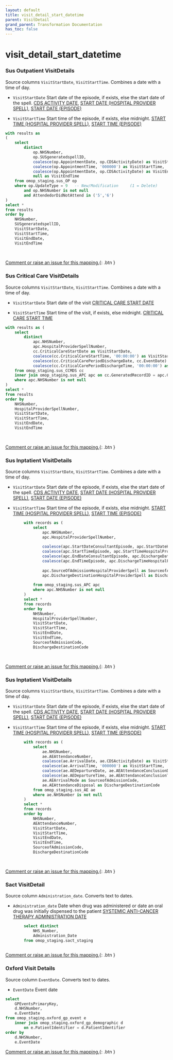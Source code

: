 ```yaml
---
layout: default
title: visit_detail_start_datetime
parent: VisitDetail
grand_parent: Transformation Documentation
has_toc: false
---
```

# visit_detail_start_datetime
### Sus Outpatient VisitDetails
Source columns  `VisitStartDate`, `VisitStartTime`.
Combines a date with a time of day.

* `VisitStartDate` Start date of the episode, if exists, else the start date of the spell. [CDS ACTIVITY DATE](), [START DATE (HOSPITAL PROVIDER SPELL)](), [START DATE (EPISODE)]()

* `VisitStartTime` Start time of the episode, if exists, else midnight. [START TIME (HOSPITAL PROVIDER SPELL)](), [START TIME (EPISODE)]()

```sql
with results as
(
	select  
		distinct
			op.NHSNumber,
			op.SUSgeneratedspellID,
			coalesce(op.AppointmentDate, op.CDSActivityDate) as VisitStartDate,  -- visit_start_date
			coalesce(op.AppointmentTime, '000000') as VisitStartTime,  -- visit_start_time
			coalesce(op.AppointmentDate, op.CDSActivityDate) as VisitEndDate,
			null as VisitEndTime
	from omop_staging.sus_OP op
	where op.UpdateType = 9   -- New/Modification     (1 = Delete)
		and op.NHSNumber is not null
		and AttendedorDidNotAttend in ('5','6')
)
select *
from results
order by 
	NHSNumber,
	SUSgeneratedspellID,
	VisitStartDate, 
	VisitStartTime,
	VisitEndDate,
	VisitEndTime
		
	
```


[Comment or raise an issue for this mapping.](https://github.com/answerdigital/oxford-omop-data-mapper/issues/new?title=OMOP%20VisitDetail%20table%20visit_detail_start_datetime%20field%20Sus%20Outpatient%20VisitDetails%20mapping){: .btn }
### Sus Critical Care VisitDetails
Source columns  `VisitStartDate`, `VisitStartTime`.
Combines a date with a time of day.

* `VisitStartDate` Start date of the visit [CRITICAL CARE START DATE]()

* `VisitStartTime` Start time of the visit, if exists, else midnight. [CRITICAL CARE START TIME]()

```sql
with results as (
	select
		distinct
			apc.NHSNumber,
			apc.HospitalProviderSpellNumber,
			cc.CriticalCareStartDate as VisitStartDate,
			coalesce(cc.CriticalCareStartTime, '00:00:00') as VisitStartTime,
			coalesce(cc.CriticalCarePeriodDischargeDate, cc.EventDate) as VisitEndDate,
			coalesce(cc.CriticalCarePeriodDischargeTime, '00:00:00') as VisitEndTime
	from omop_staging.sus_CCMDS cc
	inner join omop_staging.sus_APC apc on cc.GeneratedRecordID = apc.GeneratedRecordIdentifier
	where apc.NHSNumber is not null
)
select *
from results
order by
	NHSNumber,
	HospitalProviderSpellNumber,
	VisitStartDate,
	VisitStartTime,
	VisitEndDate,
	VisitEndTime

	
```


[Comment or raise an issue for this mapping.](https://github.com/answerdigital/oxford-omop-data-mapper/issues/new?title=OMOP%20VisitDetail%20table%20visit_detail_start_datetime%20field%20Sus%20Critical%20Care%20VisitDetails%20mapping){: .btn }
### Sus Inptatient VisitDetails
Source columns  `VisitStartDate`, `VisitStartTime`.
Combines a date with a time of day.

* `VisitStartDate` Start date of the episode, if exists, else the start date of the spell. [CDS ACTIVITY DATE](), [START DATE (HOSPITAL PROVIDER SPELL)](), [START DATE (EPISODE)]()

* `VisitStartTime` Start time of the episode, if exists, else midnight. [START TIME (HOSPITAL PROVIDER SPELL)](), [START TIME (EPISODE)]()

```sql
		with records as (
			select
				apc.NHSNumber,
				apc.HospitalProviderSpellNumber,
		
				coalesce(apc.StartDateConsultantEpisode, apc.StartDateHospitalProviderSpell, apc.CDSActivityDate) as VisitStartDate,
				coalesce(apc.StartTimeEpisode, apc.StartTimeHospitalProviderSpell, '000000') as VisitStartTime,
				coalesce(apc.EndDateConsultantEpisode, apc.DischargeDateFromHospitalProviderSpell, apc.CDSActivityDate) as VisitEndDate,
				coalesce(apc.EndTimeEpisode, apc.DischargeTimeHospitalProviderSpell, '000000') as VisitEndTime,
		
				apc.SourceOfAdmissionHospitalProviderSpell as SourceofAdmissionCode,
				apc.DischargeDestinationHospitalProviderSpell as DischargeDestinationCode
		
			from omop_staging.sus_APC apc
			where apc.NHSNumber is not null
		)
		select *
		from records
		order by 
			NHSNumber, 
			HospitalProviderSpellNumber, 
			VisitStartDate, 
			VisitStartTime, 
			VisitEndDate, 
			VisitEndTime, 
			SourceofAdmissionCode, 
			DischargeDestinationCode

	
```


[Comment or raise an issue for this mapping.](https://github.com/answerdigital/oxford-omop-data-mapper/issues/new?title=OMOP%20VisitDetail%20table%20visit_detail_start_datetime%20field%20Sus%20Inptatient%20VisitDetails%20mapping){: .btn }
### Sus Inptatient VisitDetails
Source columns  `VisitStartDate`, `VisitStartTime`.
Combines a date with a time of day.

* `VisitStartDate` Start date of the episode, if exists, else the start date of the spell. [CDS ACTIVITY DATE](), [START DATE (HOSPITAL PROVIDER SPELL)](), [START DATE (EPISODE)]()

* `VisitStartTime` Start time of the episode, if exists, else midnight. [START TIME (HOSPITAL PROVIDER SPELL)](), [START TIME (EPISODE)]()

```sql
		with records as (
			select  
				ae.NHSNumber,
				ae.AEAttendanceNumber,
				coalesce(ae.ArrivalDate, ae.CDSActivityDate) as VisitStartDate,
				coalesce(ae.ArrivalTime, '000000') as VisitStartTime,
				coalesce(ae.AEDepartureDate, ae.AEAttendanceConclusionDate, ae.ArrivalDate, ae.CDSActivityDate) as VisitEndDate,
				coalesce(ae.AEDepartureTime, ae.AEAttendanceConclusionTime, '000000') as VisitEndTime,
				ae.AEArrivalMode as SourceofAdmissionCode,
				ae.AEAttendanceDisposal as DischargeDestinationCode
			from omop_staging.sus_AE ae
			where ae.NHSNumber is not null
		)
		select *
		from records
		order by 
			NHSNumber, 
			AEAttendanceNumber, 
			VisitStartDate, 
			VisitStartTime, 
			VisitEndDate, 
			VisitEndTime, 
			SourceofAdmissionCode, 
			DischargeDestinationCode

	
```


[Comment or raise an issue for this mapping.](https://github.com/answerdigital/oxford-omop-data-mapper/issues/new?title=OMOP%20VisitDetail%20table%20visit_detail_start_datetime%20field%20Sus%20Inptatient%20VisitDetails%20mapping){: .btn }
### Sact VisitDetail
Source column  `Administration_date`.
Converts text to dates.

* `Administration_date` Date when drug was administered or date an oral drug was initially dispensed to the patient [SYSTEMIC ANTI-CANCER THERAPY ADMINISTRATION DATE]()

```sql
		select distinct 
			NHS_Number,
			Administration_Date 
		from omop_staging.sact_staging
	
```


[Comment or raise an issue for this mapping.](https://github.com/answerdigital/oxford-omop-data-mapper/issues/new?title=OMOP%20VisitDetail%20table%20visit_detail_start_datetime%20field%20Sact%20VisitDetail%20mapping){: .btn }
### Oxford Visit Details
Source column  `EventDate`.
Converts text to dates.

* `EventDate` Event date 

```sql
select
	GPEventsPrimaryKey,
	d.NHSNumber,
	e.EventDate
from omop_staging.oxford_gp_event e
	inner join omop_staging.oxford_gp_demographic d
		on e.PatientIdentifier = d.PatientIdentifier
order by
	d.NHSNumber,
	e.EventDate
```


[Comment or raise an issue for this mapping.](https://github.com/answerdigital/oxford-omop-data-mapper/issues/new?title=OMOP%20VisitDetail%20table%20visit_detail_start_datetime%20field%20Oxford%20Visit%20Details%20mapping){: .btn }
